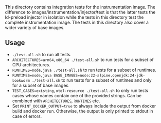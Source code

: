 This directory contains integration tests for the instrumentation image.
The difference to images/instrumentation/injector/test is that the latter tests the ld-preload injector in isolation
while the tests in this directory test the complete instrumentation image.
The tests in this directory also cover a wider variety of base images.

Usage
-----

* `./test-all.sh` to run all tests.
* `ARCHITECTURES=arm64,x86_64 ./test-all.sh` to run tests for a subset of CPU architectures.
* `RUNTIMES=node,java ./test-all.sh` to run tests for a subset of runtimes.
* `RUNTIMES=node,java BASE_IMAGES=node:22-alpine,openjdk:24-jdk-bookworm ./test-all.sh` to run tests for a subset of
  runtimes and only for a subset of base images.
* `TEST_CASES=existing,otel-resource ./test-all.sh` to only run tests cases whose names contain one of the provided
  strings. Can be combined with `ARCHITECTURES`, `RUNTIMES` etc.
* Set `PRINT_DOCKER_OUTPUT=true` to always include the output from docker build and docker run. Otherwise, the output is
  only printed to stdout in case of errors.

